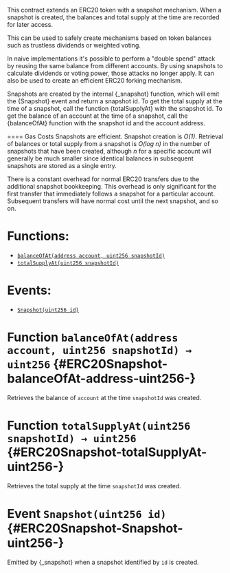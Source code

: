 This contract extends an ERC20 token with a snapshot mechanism. When a snapshot is created, the balances and total supply at the time are recorded for later access.

This can be used to safely create mechanisms based on token balances such as trustless dividends or weighted voting.

In naive implementations it's possible to perform a "double spend" attack by reusing the same balance from different accounts. By using snapshots to calculate dividends or voting power, those attacks no longer apply. It can also be used to create an efficient ERC20 forking mechanism.

Snapshots are created by the internal {_snapshot} function, which will emit the {Snapshot} event and return a snapshot id. To get the total supply at the time of a snapshot, call the function {totalSupplyAt} with the snapshot id. To get the balance of an account at the time of a snapshot, call the {balanceOfAt} function with the snapshot id and the account address.

==== Gas Costs
Snapshots are efficient. Snapshot creation is _O(1)_. Retrieval of balances or total supply from a snapshot is _O(log n)_ in the number of snapshots that have been created, although _n_ for a specific account will generally be much smaller since identical balances in subsequent snapshots are stored as a single entry.

There is a constant overhead for normal ERC20 transfers due to the additional snapshot bookkeeping. This overhead is only significant for the first transfer that immediately follows a snapshot for a particular account. Subsequent transfers will have normal cost until the next snapshot, and so on.

# Functions:
- [`balanceOfAt(address account, uint256 snapshotId)`](#ERC20Snapshot-balanceOfAt-address-uint256-)
- [`totalSupplyAt(uint256 snapshotId)`](#ERC20Snapshot-totalSupplyAt-uint256-)

# Events:
- [`Snapshot(uint256 id)`](#ERC20Snapshot-Snapshot-uint256-)

# Function `balanceOfAt(address account, uint256 snapshotId) → uint256` {#ERC20Snapshot-balanceOfAt-address-uint256-}
Retrieves the balance of `account` at the time `snapshotId` was created.

# Function `totalSupplyAt(uint256 snapshotId) → uint256` {#ERC20Snapshot-totalSupplyAt-uint256-}
Retrieves the total supply at the time `snapshotId` was created.

# Event `Snapshot(uint256 id)` {#ERC20Snapshot-Snapshot-uint256-}
Emitted by {_snapshot} when a snapshot identified by `id` is created.